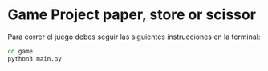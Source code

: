 # Game Project paper, store or scissor

Para correr el juego debes seguir las siguientes instrucciones en la terminal:
```sh
cd game
python3 main.py
```

